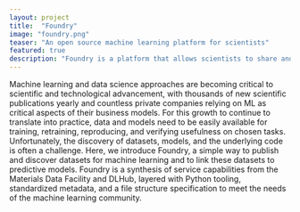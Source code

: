 ```yaml
---
layout: project
title:  "Foundry"
image: "foundry.png"
teaser: "An open source machine learning platform for scientists"
featured: true
description: "Foundry is a platform that allows scientists to share and access datasets and ML models while setting industry benchmarks"
---
```


Machine learning and data science approaches are becoming critical to scientific and technological advancement, with thousands of new scientific publications yearly and countless private companies relying on ML as critical aspects of their business models. For this growth to continue to translate into practice, data and models need to be easily available for training, retraining, reproducing, and verifying usefulness on chosen tasks. Unfortunately, the discovery of datasets, models, and the underlying code is often a challenge.  Here, we introduce Foundry, a simple way to publish and discover datasets for machine learning and to link these datasets to predictive models. Foundry is a synthesis of service capabilities from the Materials Data Facility and DLHub, layered with Python tooling, standardized metadata, and a file structure specification to meet the needs of the machine learning community.
